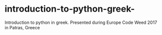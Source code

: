 # introduction-to-python-greek-
Introduction to python in greek. Presented during Europe Code Weed 2017 in Patras, Greece
